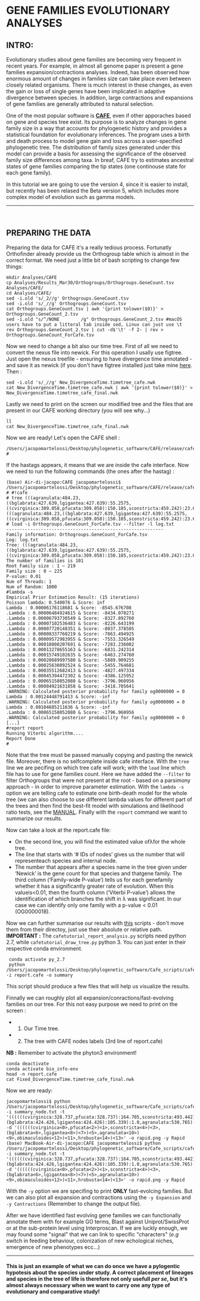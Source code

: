 # GENE FAMILIES EVOLUTIONARY ANALYSES

## INTRO: 

Evolutionary studies about gene families are becoming very frequent in recent years. For example, in almost all genome paper is present a gene families expansion/contractions analyses. Indeed, has been observed how enormous amount of changes in families size can take place even between closely related organisms. There is much interest in these changes, as even the gain or loss of single genes have been implicated in adaptive divergence between species. In addition, large contractions and expansions of gene families are generally attributed to natural selection.

One of the most popular software is **[CAFE](https://academic.oup.com/bioinformatics/article/22/10/1269/237347)**, even if other apporaches based on gene and species tree exist. Its purpose is to analyze changes in gene family size in a way that accounts for phylogenetic history and provides a statistical foundation for evolutionary inferences. The program uses a birth and death process to model gene gain and loss across a user-specified phylogenetic tree. The distribution of family sizes generated under this model can provide a basis for assessing the significance of the observed family size differences among taxa. In breaf, CAFE try to estimates ancestral states of gene families comparing the tip states (one continouse state for each gene family).

In this tutorial we are going to use the version 4, since it is easier to install, but recently has been relased the Beta version 5, which includes more complex model of evolution such as gamma models.

---

<br/>

## PREPARING THE DATA

Preparing the data for CAFE it's a really tedious process. Fortunatly Orthofinder already provide us the Orthogroup table which is almost in the correct format. We need just a little bit of bash scripting to change few things:

```
mkdir Analyses/CAFE
cp Analyses/Results_Mar30/Orthogroups/Orthogroups.GeneCount.tsv Analyses/CAFE/
cd Analyses/CAFE/
sed -i.old 's/_2//g' Orthogroups.GeneCount.tsv
sed -i.old 's/_//g' Orthogroups.GeneCount.tsv
cat Orthogroups.GeneCount.tsv | awk '{print tolower($0)}' > Orthogroups.GeneCount_2.tsv 
sed -i.old "s/^/NONE        /g" Orthogroups.GeneCount_2.tsv #macOS users have to put a litteral tab inside sed, Linux can just use \t
rev Orthogroups.GeneCount_2.tsv | cut -d$'\t' -f 2- | rev > Orthogroups.GeneCount_ForCafe.tsv
```

Now we need to change a bit also our time tree. First of all we need to convert the nexus file into newick. For this operation I usally use figtree. Just open the nexus treefile - ensuring to have divergence time annotated - and save it as newick (if you don't have figtree installed just take mine [here](https://github.com/jacopoM28/phy/blob/master/2021/Data/Fixed_DivergenceTime.timetree.nwk). Then :

```
sed -i.old 's/_//g' New_DivergenceTime.timetree_cafe.nwk
cat New_DivergenceTime.timetree_cafe.nwk | awk '{print tolower($0)}' > New_DivergenceTime.timetree_cafe_final.nwk
```

Lastly we need to print on the screen our modified tree and the files that are present in our CAFE working directory (you will see why...)

```
ll
cat New_DivergenceTime.timetree_cafe_final.nwk
```

Now we are ready! Let's open the CAFE shell :

```
/Users/jacopomartelossi/Desktop/phylogenetic_software/CAFE/release/cafe
#
```

If the hastags appears, it means that we are inside the cafe interface. Now we need to run the following commands (the ones after the hastag) :

```
(base) Air-di-jacopo:CAFE jacopomartelossi$ /Users/jacopomartelossi/Desktop/phylogenetic_software/CAFE/release/cafe 
# #!cafe
# tree (((agranulata:484.23,((bglabrata:427.639,lgigantea:427.639):55.2575,((cvirginica:309.058,pfucata:309.058):150.185,sconstricta:459.242):23.6545):1.33305):61.2192,obimaculoides:545.449):428.147,hrobusta:973.596)
(((agranulata:484.23,((bglabrata:427.639,lgigantea:427.639):55.2575,((cvirginica:309.058,pfucata:309.058):150.185,sconstricta:459.242):23.6545):1.33305):61.2192,obimaculoides:545.449):428.147,hrobusta:973.596)
# load -i Orthogroups.GeneCount_ForCafe.tsv --filter -l log.txt
-----------------------------------------------------------
Family information: Orthogroups.GeneCount_ForCafe.tsv
Log: log.txt
Tree: (((agranulata:484.23,((bglabrata:427.639,lgigantea:427.639):55.2575,((cvirginica:309.058,pfucata:309.058):150.185,sconstricta:459.242):23.6545):1.33305):61.2192,obimaculoides:545.449):428.147,hrobusta:973.596)
The number of families is 101
Root Family size : 1 ~ 219
Family size : 0 ~ 225
P-value: 0.01
Num of Threads: 1
Num of Random: 1000
#lambda -s
Empirical Prior Estimation Result: (15 iterations)
Poisson lambda: 0.540076 & Score: inf
Lambda : 0.00006176118681 & Score: -8545.676708
.Lambda : 0.00006484924615 & Score: -8434.070271
.Lambda : 0.00006793730549 & Score: -8327.892760
.Lambda : 0.00007102536483 & Score: -8226.643199
.Lambda : 0.00007720148351 & Score: -8037.378505
.Lambda : 0.00008337760219 & Score: -7863.494925
.Lambda : 0.00009572983955 & Score: -7553.326549
.Lambda : 0.00010808207691 & Score: -7283.236002
.Lambda : 0.00013278655163 & Score: -6831.242314
.Lambda : 0.00015749102635 & Score: -6463.274760
.Lambda : 0.00020689997580 & Score: -5889.909255
.Lambda : 0.00025630892524 & Score: -5455.764681
.Lambda : 0.00035512682413 & Score: -4827.497334
.Lambda : 0.00045394472302 & Score: -4386.125952
.Lambda : 0.00065158052080 & Score: -3796.960956
.Lambda : 0.00084921631858 & Score: -3418.705641
.WARNING: Calculated posterior probability for family og0000000 = 0
Lambda : 0.00124448791413 & Score: -inf
.WARNING: Calculated posterior probability for family og0000000 = 0
Lambda : 0.00104685211636 & Score: -inf
.Lambda : 0.00065158052080 & Score: -3796.960956
.WARNING: Calculated posterior probability for family og0000000 = 0
[...]
#report report
Running Viterbi algorithm....
Report Done
# 
```

Note that the tree must be passed manually copying and pasting the newick file. Moreover, there is no selfcomplete inside cafe interface.
With the ```tree``` line we are pecifing on which tree cafe will work; with the ```load``` line which file has to use for gene families count. Here we have added the ```--filter``` to filter Orthogroups that were not present at the root - based on a parsimony approach - in order to improve parameter estimation. With the 
```lambda -s``` option we are telling cafe to estimate one birth-death model for the whole tree (we can also choose to use different lambda values for different part of the trees and then find the best-fit model with simulations and likelihood ratio tests, see the [MANUAL](https://iu.app.box.com/v/cafetutorial-pdf).
Finally with the ```report``` command we want to summarize our results.

Now can take a look at the report.cafe file:

  * On the second line, you will find the estimated value ofλfor the whole tree.
  * The line that starts with ‘# IDs of nodes’ gives us the number that will representeach species and internal node.
  * The number that appears after a species name in the tree given under ‘Newick’ is the gene count for that species and thatgene  family.   The  third  column  (‘Family-wide P-value’)  tells  us  for  each  genefamily whether it has a significantly greater rate of evolution.  When this valueis<0.01, then the fourth column (‘Viterbi P-value’) allows the identification of which branches the shift in λ was significant. In our case we can identify only one family with a p-value < 0.01 (OG0000018).
 
Now we can further summarise our results with [this](https://github.com/jacopoM28/phy/blob/master/2021/scripts/Cafe_scripts.zip) scripts - don't move them from their directoy, just use their absolute or relative path. **IMPORTANT :** The ```cafetutorial_report_analysis.py``` scripts need python 2.7, while ```cafetutorial_draw_tree.py``` python 3. You can just enter in their respective conda environment.

```
 conda activate py_2.7
 python /Users/jacopomartelossi/Desktop/phylogenetic_software/Cafe_scripts/cafetutorial_report_analysis.py -i report.cafe -o summary
```

This script should produce a few files that will help us visualize the results.

Finnally we can roughly plot all expansion/conractions/fast-evolving families on our tree. For this not easy purpose we need to print on the screen :

  * 1. Our Time tree.
  * 2. The tree with CAFE nodes labels (3rd line of report.cafe)

**NB :** Remember to activate the phyton3 environment!

```
conda deactivate
conda activate bio_info-env
head -n report.cafe
cat Fixed_DivergenceTime.timetree_cafe_final.nwk 
```

Now we are ready:

```
jacopomartelossi$ python /Users/jacopomartelossi/Desktop/phylogenetic_software/Cafe_scripts/cafetutorial_draw_tree.py -i summary_node.txt -t '((((((cvirginica:328.737,pfucata:328.737):164.705,sconstricta:493.442):36.3234,(bglabrata:424.426,lgigantea:424.426):105.339):1.0,agranulata:530.765):14.684,obimaculoides:545.449):461.882,hrobusta:1007.33);' -d '((((((cvirginica<0>,pfucata<2>)<1>,sconstricta<4>)<3>,(bglabrata<6>,lgigantea<8>)<7>)<5>,agranulata<10>)<9>,obimaculoides<12>)<11>,hrobusta<14>)<13>' -o rapid.png -y Rapid
(base) MacBook-Air-di-jacopo:CAFE jacopomartelossi$ python /Users/jacopomartelossi/Desktop/phylogenetic_software/Cafe_scripts/cafetutorial_draw_tree.py -i summary_node.txt -t '((((((cvirginica:328.737,pfucata:328.737):164.705,sconstricta:493.442):36.3234,(bglabrata:424.426,lgigantea:424.426):105.339):1.0,agranulata:530.765):14.684,obimaculoides:545.449):461.882,hrobusta:1007.33);' -d '((((((cvirginica<0>,pfucata<2>)<1>,sconstricta<4>)<3>,(bglabrata<6>,lgigantea<8>)<7>)<5>,agranulata<10>)<9>,obimaculoides<12>)<11>,hrobusta<14>)<13>' -o rapid.png -y Rapid
```

With the ```-y``` option we are specifing to print **ONLY** fast-evolcing families. But we can also plot all expansion and contractions using the ```-y Expansion``` and ```-y Contractions``` (Remember to change the output file).

After we have identified fast evolving gene families we can functionally annotate them with for example GO terms, Blast against Uniprot/SwissProt or at the sub-protein level using Interproscan. If we are luckly enough, we may found some "signal" that we can link to specific "characters" (*e.g* switch in feeding behaviour, colonization of new echological niches, emergence of new phenotypes ecc...)

---

#### This is just an example of what we can do once we have a pylogentic hypotesis about the species under study. A correct placement of lineages and species in the tree of life is therefore not only usefull *per se*, but it's almost always necessary when we want to carry one **any** type of evolutionary and comparative study!
